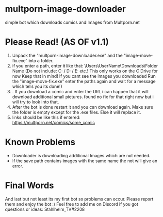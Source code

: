 # multporn-image-downloader
simple bot which downloads comics and Images from Multporn.net

# Please Read! (AS OF v1.1)

1. Unpack the "multporn-image-downloader.exe" and the "image-move-fix.exe" into a folder.
2. if you enter a path, enter it like that: \Users\UserName\Downloads\Folder Name
(Do not include: C: / D: / E: etc.!
This only works on the C Drive for now Keep that in mind!
If you cant see the Images you downloaded Run the "image-move-fix.exe" enter the paths again and wait for a message which tells you its done!)
3. . If you download a comic and enter the URL i can happen that it will download additional small pictures. found no fix for that right now but i will try to look into that.
3. After the bot is done restart it and you can download again. Make sure the folder is empty except for the .exe files. Else it will replace it.
4. links should be like this if entered: https://multporn.net/comics/some_comic

# Known Problems

- Downloader is downloading additional Images which are not needed.
- If the save path contains images with the same name the not will give an error.

# Final Words

And last but not least its my first bot so problems can occur. Please report them and enjoy the bot :)
Feel free to add me on Discord if you got questions or ideas: Stahlhelm_TV#2208
